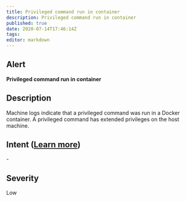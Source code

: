 ```yaml
---
title: Privileged command run in container
description: Privileged command run in container
published: true
date: 2020-07-14T17:46:14Z
tags:
editor: markdown
---
```


## Alert
**Privileged command run in container**

## Description
Machine logs indicate that a privileged command was run in a Docker container. A privileged command has extended privileges on the host machine.

## Intent ([Learn more](/public/security/alerts/intentions.md))
\-

## Severity
Low




